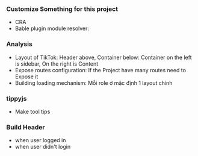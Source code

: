 ### Customize Something for this project
- CRA
- Bable plugin module resolver:

### Analysis 
- Layout of TikTok: Header above, Container below: Container on the left is sidebar, On the right is Content 
- Expose routes configuration: If the Project have many routes need to Expose it
- Building loading mechanism: Mỗi role ở mặc định 1 layout chính

### tippyjs
- Make tool tips

### Build Header
- when user logged in 
- when user didn't login

